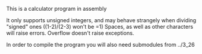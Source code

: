This is a calculator program in assembly

It only supports unsigned integers, and may behave strangely when dividing "signed" ones ((1-2)/(2-3) won't be =1)
Spaces, as well as other characters will raise errors.
Overflow doesn't raise exceptions.

In order to compile the program you will also need submodules from ../3_26
